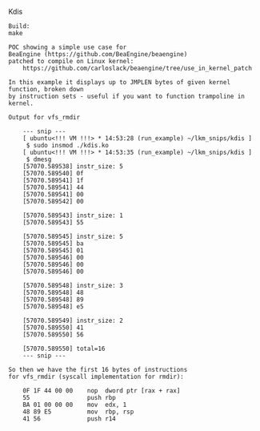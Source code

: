 Kdis

    Build:
	make

    POC showing a simple use case for
    BeaEngine (https://github.com/BeaEngine/beaengine)
    patched to compile on Linux kernel:
        https://github.com/carloslack/beaengine/tree/use_in_kernel_patch

    In this example it displays up to JMPLEN bytes of given kernel function, broken down
    by instruction sets - useful if you want to function trampoline in kernel.

    Output for vfs_rmdir

        --- snip ---
        [ ubuntu<!!! VM !!!> * 14:53:28 (run_example) ~/lkm_snips/kdis ]
         $ sudo insmod ./kdis.ko 
        [ ubuntu<!!! VM !!!> * 14:53:35 (run_example) ~/lkm_snips/kdis ]
         $ dmesg
        [57070.589538] instr_size: 5
        [57070.589540] 0f
        [57070.589541] 1f
        [57070.589541] 44
        [57070.589541] 00
        [57070.589542] 00

        [57070.589543] instr_size: 1
        [57070.589543] 55

        [57070.589545] instr_size: 5
        [57070.589545] ba
        [57070.589545] 01
        [57070.589546] 00
        [57070.589546] 00
        [57070.589546] 00

        [57070.589548] instr_size: 3
        [57070.589548] 48
        [57070.589548] 89
        [57070.589548] e5

        [57070.589549] instr_size: 2
        [57070.589550] 41
        [57070.589550] 56

        [57070.589550] total=16
        --- snip ---

    So then we have the first 16 bytes of instructions
    for vfs_rmdir (syscall implementation for rmdir):

        0F 1F 44 00 00    nop  dword ptr [rax + rax]
        55                push rbp
        BA 01 00 00 00    mov  edx, 1
        48 89 E5          mov  rbp, rsp
        41 56             push r14

